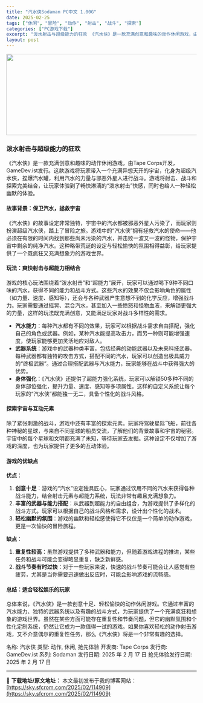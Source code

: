 ```yaml
---
title: "汽水侠Sodaman PC中文 1.00G"
date: 2025-02-25
tags: ["休闲", "冒险", "动作", "射击", "战斗", "探索"]
categories: ["PC游戏下载"]
excerpt: "泼水射击与超级能力的狂欢 《汽水侠》是一款充满创意和趣味的动作休闲游戏，由Tape Corps开发，GameDev.ist发行。这款游戏将玩家带入一个充满异想天开的宇宙，化身为超级汽水侠，捏爆汽水罐，利用汽水的力量与邪恶外星人进行战斗。游戏将射击、战斗和探索完美结合，让玩家体验到了畅快淋漓的“泼水射&hellip;"
layout: post
---
```


<img class="aligncenter size-full wp-image-114910" src="https://sky.sfcrom.com/wp-content/uploads/2025/02/2025022501302945.webp" alt="" width="660" height="215" />
<h3>泼水射击与超级能力的狂欢</h3>
《汽水侠》是一款充满创意和趣味的动作休闲游戏，由Tape Corps开发，GameDev.ist发行。这款游戏将玩家带入一个充满异想天开的宇宙，化身为超级汽水侠，捏爆汽水罐，利用汽水的力量与邪恶外星人进行战斗。游戏将射击、战斗和探索完美结合，让玩家体验到了畅快淋漓的“泼水射击”快感，同时也给人一种轻松幽默的体验。
<h4>故事背景：保卫汽水，拯救宇宙</h4>
《汽水侠》的故事设定非常独特，宇宙中的汽水都被邪恶外星人污染了，而玩家则扮演超级汽水侠，踏上了冒险之旅。游戏中的“汽水侠”拥有拯救汽水的使命——他必须在有限的时间内找到那些尚未污染的汽水，并击败一波又一波的怪物，保护宇宙中剩余的纯净汽水。这种略带荒诞的设定与轻松愉快的氛围相得益彰，给玩家提供了一个既疯狂又充满想象力的游戏世界。
<h4>玩法：爽快射击与超能力相结合</h4>
游戏的核心玩法围绕着“泼水射击”和“超能力”展开，玩家可以通过喝下9种不同口味的汽水，获得不同的能力和战斗方式。这些汽水的效果不仅会影响角色的属性（如力量、速度、感知等），还会与各种武器产生意想不到的化学反应，增强战斗力。玩家需要通过摇晃、混合汽水，甚至加入一些愤怒和怪物血液，来解锁更强大的力量，这样的玩法既充满创意，又能满足玩家对战斗多样性的需求。
<ul>
 	<li><strong>汽水能力</strong>：每种汽水都有不同的效果，玩家可以根据战斗需求自由搭配，强化自己的角色或武器。例如，某种汽水能提高攻击力，而另一种则可能增强速度，使玩家能够更加灵活地应对敌人。</li>
 	<li><strong>武器系统</strong>：游戏中的武器种类丰富，包括经典的动能武器以及未来科技武器。每种武器都有独特的攻击方式，搭配不同的汽水，玩家可以创造出极具威力的“终极武器”。通过合理搭配武器与汽水能力，玩家能够在战斗中获得强大的优势。</li>
 	<li><strong>身体强化</strong>：《汽水侠》还提供了超能力强化系统，玩家可以解锁50多种不同的身体部位强化，提升力量、速度、感知等多项属性。这样的自定义系统让每个玩家的“汽水侠”都能独一无二，具备个性化的战斗风格。</li>
</ul>
<h4>探索宇宙与互动元素</h4>
除了紧张刺激的战斗，游戏中还有丰富的探索元素。玩家将驾驶星际飞船，前往各种神秘的星球，与来自不同星球的船员交流，了解他们的背景故事和宇宙的秘密。宇宙中的每个星球和文明都充满了未知，等待玩家去发掘。这种设定不仅增加了游戏的深度，也为玩家提供了更多的互动体验。
<h4>游戏的优缺点</h4>
<strong>优点</strong>：
<ol>
 	<li><strong>创意十足</strong>：游戏的“汽水”设定独具匠心，玩家通过饮用不同的汽水来获得各种战斗能力，结合射击元素与超能力系统，玩法非常有趣且充满想象力。</li>
 	<li><strong>丰富的武器与能力搭配</strong>：从武器到超能力的自由组合，为游戏提供了多样化的战斗方式。玩家可以根据自己的战斗风格和需求，设计出个性化的战术。</li>
 	<li><strong>轻松幽默的氛围</strong>：游戏的幽默和轻松感使得它不仅仅是一个简单的动作游戏，更是一次愉快的冒险旅程。</li>
</ol>
<strong>缺点</strong>：
<ol>
 	<li><strong>重复性较高</strong>：虽然游戏提供了多种武器和能力，但随着游戏进程的推进，某些任务和战斗可能会变得略显重复，缺乏新鲜感。</li>
 	<li><strong>战斗节奏有时过快</strong>：对于一些玩家来说，快速的战斗节奏可能会让人感觉有些疲劳，尤其是当你需要迅速做出反应时，可能会影响游戏的流畅感。</li>
</ol>
<h4>总结：适合轻松娱乐的玩家</h4>
总体来说，《汽水侠》是一款创意十足、轻松愉快的动作休闲游戏。它通过丰富的汽水能力、独特的武器系统以及有趣的战斗方式，为玩家提供了一个充满疯狂和想象的游戏世界。虽然在某些方面可能存在重复性和节奏问题，但它的幽默氛围和个性化定制系统，仍然让它成为一款值得一试的游戏。如果你喜欢轻松的动作射击游戏，又不介意偶尔的重复性任务，那么《汽水侠》将是一个非常有趣的选择。

名称: 汽水侠
类型: 动作, 休闲, 抢先体验
开发商: Tape Corps
发行商: GameDev.ist
系列: Sodaman
发行日期: 2025 年 2 月 17 日
抢先体验发行日期: 2025 年 2 月 17 日

---
📖 **下载地址/原文地址：** 本文最初发布于我的博客网站：[https://sky.sfcrom.com/2025/02/114909](https://sky.sfcrom.com/2025/02/114909)
